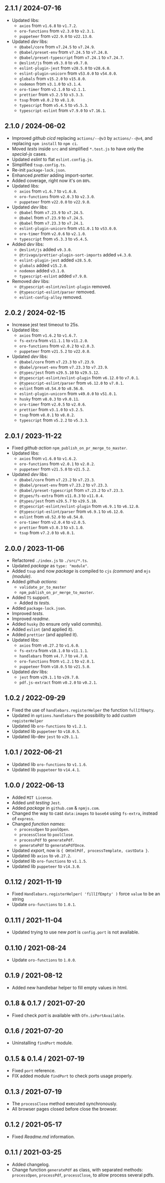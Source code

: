 ## 2.1.1 / 2024-07-16
- Updated libs:
  - `axios` from `v1.6.8` to `v1.7.2`.
  - `oro-functions` from `v2.3.0` to `v2.3.1`.
  - `puppeteer` from `v22.9.0` to `v22.13.0`.
- Updated _dev_ libs:
  - `@babel/core` from `v7.24.5` to `v7.24.9`.
  - `@babel/preset-env` from `v7.24.5` to `v7.24.8`.
  - `@babel/preset-typescript` from `v7.24.1` to `v7.24.7`.
  - `@eslint/js` from `v9.3.0` to `v9.7.0`.
  - `eslint-plugin-jest` from `v28.5.0` to `v28.6.0`.
  - `eslint-plugin-unicorn` from `v53.0.0` to `v54.0.0`.
  - `globals` from `v15.2.0` to `v15.8.0`.
  - `nodemon` from `v3.1.0` to `v3.1.4`.
  - `oro-timer` from `v2.1.0` to `v2.1.1`.
  - `prettier` from `v3.2.5` to `v3.3.3`.
  - `tsup` from `v8.0.2` to `v8.1.0`.
  - `typescript` from `v5.4.5` to `v5.5.3`.
  - `typescript-eslint` from `v7.9.0` to `v7.16.1`.

## 2.1.0 / 2024-06-02
- Improved _github cicd_ replacing `actions/--@v3` by `actions/--@v4`, and replacing `npm install` to `npm ci`.
- Moved _tests_ inside `src` and simplified `*.test.js` to have only the _special-js_ cases.
- Updated *eslint* to flat `eslint.config.js`.
- Simplified `tsup.config.ts`.
- Re-init `package-lock.json`.
- Enhanced _prettier_ adding import-sorter.
- Added coverage, right now it's on `80%`.
- Updated libs:
  - `axios` from `v1.6.7` to `v1.6.8`.
  - `oro-functions` from `v2.0.3` to `v2.3.0`.
  - `puppeteer` from `v22.0.0` to `v22.9.0`.
- Updated _dev_ libs:
  - `@babel` from `v7.23.9` to `v7.24.5`.
  - `@babel` from `v7.23.9` to `v7.24.5`.
  - `@babel` from `v7.23.3` to `v7.24.1`.
  - `eslint-plugin-unicorn` from `v51.0.1` to `v53.0.0`.
  - `oro-timer` from `v2.0.6` to `v2.1.0`.
  - `typescript` from `v5.3.3` to `v5.4.5`.
- Added _dev_ libs:
  - `@eslint/js` added `v9.3.0`.
  - `@trivago/prettier-plugin-sort-imports` added `v4.3.0`.
  - `eslint-plugin-jest` added `v28.5.0`.
  - `globals` added `v15.2.0`.
  - `nodemon` added `v3.1.0`.
  - `typescript-eslint` added `v7.9.0`.
- Removed _dev_ libs:
  - `@typescript-eslint/eslint-plugin` removed.
  - `@typescript-eslint/parser` removed.
  - `eslint-config-alloy` removed.

## 2.0.2 / 2024-02-15

- Increase jest test timeout to 25s.
- Updated libs:
  - `axios` from `v1.6.2` to `v1.6.7`.
  - `fs-extra` from `v11.1.1` to `v11.2.0`.
  - `oro-functions` from `v2.0.2` to `v2.0.3`.
  - `puppeteer` from `v21.5.2` to `v22.0.0`.
- Updated _dev_ libs:
  - `@babel/core` from `v7.23.3` to `v7.23.9`.
  - `@babel/preset-env` from `v7.23.3` to `v7.23.9`.
  - `@types/jest` from `v29.5.10` to `v29.5.12`.
  - `@typescript-eslint/eslint-plugin` from `v6.12.0` to `v7.0.1`.
  - `@typescript-eslint/parser` from `v6.12.0` to `v7.0.1`.
  - `eslint` from `v8.54.0` to `v8.56.0`.
  - `eslint-plugin-unicorn` from `v49.0.0` to `v51.0.1`.
  - `husky` from `v8.0.3` to `v9.0.11`.
  - `oro-timer` from `v2.0.5` to `v2.0.6`.
  - `prettier` from `v3.1.0` to `v3.2.5`.
  - `tsup` from `v8.0.1` to `v8.0.2`.
  - `typescript` from `v5.2.2` to `v5.3.3`.

## 2.0.1 / 2023-11-22

- Fixed _github action_ `npm_publish_on_pr_merge_to_master`.
- Updated libs:
  - `axios` from `v1.6.0` to `v1.6.2`.
  - `oro-functions` from `v2.0.1` to `v2.0.2`.
  - `puppeteer` from `v21.5.0` to `v21.5.2`.
- Updated _dev_ libs:
  - `@babel/core` from `v7.23.2` to `v7.23.3`.
  - `@babel/preset-env` from `v7.23.2` to `v7.23.3`.
  - `@babel/preset-typescript` from `v7.23.2` to `v7.23.3`.
  - `@types/fs-extra` from `v11.0.3` to `v11.0.4`.
  - `@types/jest` from `v29.5.7` to `v29.5.10`.
  - `@typescript-eslint/eslint-plugin` from `v6.9.1` to `v6.12.0`.
  - `@typescript-eslint/parser` from `v6.9.1` to `v6.12.0`.
  - `eslint` from `v8.52.0` to `v8.54.0`.
  - `oro-timer` from `v2.0.4` to `v2.0.5`.
  - `prettier` from `v3.0.3` to `v3.1.0`.
  - `tsup` from `v7.2.0` to `v8.0.1`.

## 2.0.0 / 2023-11-06

- Refactored `./index.js` to `./src/*.ts`.
- Updated _package_ as `type: "module"`.
- Added `tsup` and now _package_ is compiled to `cjs` _(common)_ and `mjs` _(module)_.
- Added _github actions_:
  - `validate_pr_to_master`
  - `npm_publish_on_pr_merge_to_master`.
- Added `TS` support.
  - Added _ts tests_.
- Added `package-lock.json`.
- Improved _tests_.
- Improved _readme_.
- Added `husky` (to ensure only valid commits).
- Added `eslint` (and applied it).
- Added `prettier` (and applied it).
- Updated libs:
  - `axios` from `v0.27.2` to `v1.6.0`.
  - `fs-extra` from `v10.1.0` to `v11.1.1`.
  - `handlebars` from `v4.7.7` to `v4.7.8`.
  - `oro-functions` from `v1.2.1` to `v2.0.1`.
  - `puppeteer` from `v18.0.5` to `v21.5.0`.
- Updated _dev_ libs:
  - `jest` from `v29.1.1` to `v29.7.0`.
  - `pdf.js-extract` from `v0.2.0` to `v0.2.1`.

## 1.0.2 / 2022-09-29

- Fixed the use of `handlebars.registerHelper` the function `fullIfEmpty`.
- Updated in `options.handlebars` the possibility to add _custom_ `registerHelper`
- Updated lib `oro-functions` to `v1.2.1`.
- Updated lib `puppeteer` to `v18.0.5`.
- Updated lib-dev `jest` to `v29.1.1`.

## 1.0.1 / 2022-06-21

- Updated lib `oro-functions` to `v1.1.6`.
- Updated lib `puppeteer` to `v14.4.1`.

## 1.0.0 / 2022-06-13

- Added `MIT License`.
- Added _unit testing_ `Jest`.
- Added _package_ in `github.com` & `npmjs.com`.
- Changed the way to cast `data:images` to `base64` using `fs-extra`, instead of `express`.
- Changed _function names_:
  - `processOpen` to `poolOpen`.
  - `processClose` to `poolClose`.
  - `processPdf` to `generatePdf`.
  - `generatePdf` to `generatePdfOnce`.
- Updated _export_, now is `{ OHtmlPdf, processTemplate, castData }`.
- Updated lib `axios` to `v0.27.2`.
- Updated lib `oro-functions` to `v1.1.5`.
- Updated lib `puppeteer` to `v14.3.0`.

## 0.1.12 / 2021-11-19

- Fixed `Handlebars.registerHelper( 'fillIfEmpty' )` force `value` to be an string
- Update `oro-functions` to `1.0.1`.

## 0.1.11 / 2021-11-04

- Updated trying to use new _port_ is `config.port` is not available.

## 0.1.10 / 2021-08-24

- Update `oro-functions` to `1.0.0`.

## 0.1.9 / 2021-08-12

- Added new handlebar helper to fill empty values in html.

## 0.1.8 & 0.1.7 / 2021-07-20

- Fixed check _port_ is available with `Ofn.isPortAvailable`.

## 0.1.6 / 2021-07-20

- Uninstalling `findPort` module.

## 0.1.5 & 0.1.4 / 2021-07-19

- Fixed `port` reference.
- FIX added module `findPort` to check ports usage properly.

## 0.1.3 / 2021-07-19

- The `processClose` method executed synchronously.
- All browser pages closed before close the browser.

## 0.1.2 / 2021-05-17

- Fixed _Readme.md_ information.

## 0.1.1 / 2021-03-25

- Added changelog.
- Change function `generatePdf` as class, with separated methods:<br> `processOpen`, `processPdf`, `processClose`, to allow process several pdfs.
